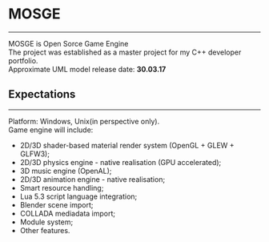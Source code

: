 # MOSGE
---
MOSGE is Open Sorce Game Engine  
The project was established as a master project for my C++ developer portfolio.   
Approximate UML model release date: **30.03.17**  
## Expectations
---  
Platform: Windows, Unix(in perspective only).  
Game engine will include:
* 2D/3D shader-based material render system (OpenGL + GLEW + GLFW3);
* 2D/3D physics engine - native realisation (GPU accelerated);
* 3D music engine (OpenAL);
* 2D/3D animation engine - native realisation;
* Smart resource handling;
* Lua 5.3 script language integration;
* Blender scene import;
* COLLADA mediadata import;
* Module system;
* Other features.  
